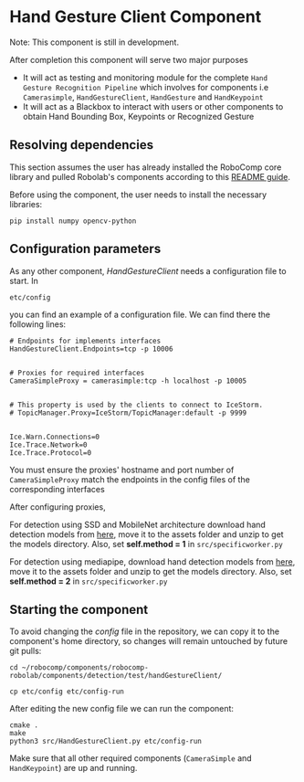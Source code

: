 # Hand Gesture Client Component

Note: This component is still in development.

After completion this component will serve two major purposes

- It will act as testing and monitoring module for the complete `Hand Gesture Recognition Pipeline` which involves for components i.e `Camerasimple`, `HandGestureClient`, `HandGesture` and `HandKeypoint`
- It will act as a Blackbox to interact with users or other components to obtain Hand Bounding Box, Keypoints or Recognized Gesture


## Resolving dependencies

This section assumes the user has already installed the RoboComp core library and pulled Robolab's components according to this [README guide](https://github.com/robocomp/robocomp).

Before using the component, the user needs to install the necessary libraries:
```
pip install numpy opencv-python
```

## Configuration parameters
As any other component, *HandGestureClient* needs a configuration file to start. In
```
etc/config
```
you can find an example of a configuration file. We can find there the following lines:
```
# Endpoints for implements interfaces
HandGestureClient.Endpoints=tcp -p 10006


# Proxies for required interfaces
CameraSimpleProxy = camerasimple:tcp -h localhost -p 10005


# This property is used by the clients to connect to IceStorm.
# TopicManager.Proxy=IceStorm/TopicManager:default -p 9999


Ice.Warn.Connections=0
Ice.Trace.Network=0
Ice.Trace.Protocol=0
```
You must ensure the proxies' hostname and port number of `CameraSimpleProxy` match the endpoints in the config files of the corresponding interfaces

After configuring proxies, 

For detection using SSD and MobileNet architecture download hand detection models from [here](https://drive.google.com/file/d/1DNytkeURTOvz6HQPlhEctNQt8T92uxAL/view?usp=sharing), move it to the assets folder and unzip to get the models directory. Also, set **self.method = 1** in `src/specificworker.py`

For detection using mediapipe, download hand detection models from [here](https://drive.google.com/file/d/1-MmZL_AyreBU9d3kf3DQYrT7oDfBDEzB/view?usp=sharing), move it to the assets folder and unzip to get the models directory. Also, set **self.method = 2** in `src/specificworker.py`

## Starting the component
To avoid changing the *config* file in the repository, we can copy it to the component's home directory, so changes will remain untouched by future git pulls:

```
cd ~/robocomp/components/robocomp-robolab/components/detection/test/handGestureClient/
```
```
cp etc/config etc/config-run
```

After editing the new config file we can run the component:

```
cmake .
make
python3 src/HandGestureClient.py etc/config-run
```
Make sure that all other required components (`CameraSimple` and `HandKeypoint`) are up and running.